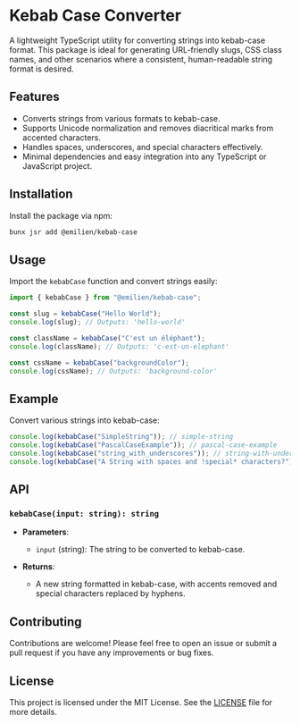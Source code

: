 # Kebab Case Converter

A lightweight TypeScript utility for converting strings into kebab-case format. This package is ideal for generating URL-friendly slugs, CSS class names, and other scenarios where a consistent, human-readable string format is desired.

## Features

- Converts strings from various formats to kebab-case.
- Supports Unicode normalization and removes diacritical marks from accented characters.
- Handles spaces, underscores, and special characters effectively.
- Minimal dependencies and easy integration into any TypeScript or JavaScript project.

## Installation

Install the package via npm:

```bash
bunx jsr add @emilien/kebab-case
```

## Usage

Import the `kebabCase` function and convert strings easily:

```typescript
import { kebabCase } from "@emilien/kebab-case";

const slug = kebabCase("Hello World");
console.log(slug); // Outputs: 'hello-world'

const className = kebabCase("C'est un éléphant");
console.log(className); // Outputs: 'c-est-un-elephant'

const cssName = kebabCase("backgroundColor");
console.log(cssName); // Outputs: 'background-color'
```

## Example

Convert various strings into kebab-case:

```typescript
console.log(kebabCase("SimpleString")); // simple-string
console.log(kebabCase("PascalCaseExample")); // pascal-case-example
console.log(kebabCase("string_with_underscores")); // string-with-underscores
console.log(kebabCase("A String with spaces and !special* characters?")); // a-string-with-spaces-and-special-characters
```

## API

### `kebabCase(input: string): string`

- **Parameters**:

  - `input` (string): The string to be converted to kebab-case.

- **Returns**:
  - A new string formatted in kebab-case, with accents removed and special characters replaced by hyphens.

## Contributing

Contributions are welcome! Please feel free to open an issue or submit a pull request if you have any improvements or bug fixes.

## License

This project is licensed under the MIT License. See the [LICENSE](LICENSE) file for more details.
